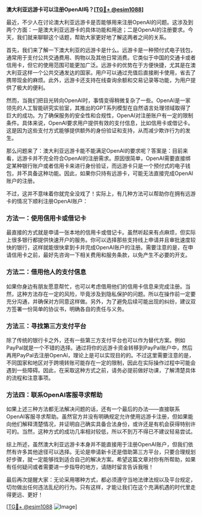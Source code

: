 **澳大利亚远游卡可以注册OpenAI吗？[[TG💪+ @esim1088](https://t.me/s/esim1088)]**

最近，不少人在讨论澳大利亚远游卡是否能够用来注册OpenAI的问题。这涉及到两个方面：一是澳大利亚远游卡的具体功能和用途；二是OpenAI的注册要求。今天，我们就来聊聊这个话题，帮助大家更好地了解这两者之间的关系。

首先，我们来了解一下澳大利亚的远游卡是什么。远游卡是一种预付式电子钱包，通常用于支付公共交通费用、购物以及其他日常消费。它类似于中国的交通卡或者信用卡，但它的使用范围可能更加广泛。远游卡的优势在于方便快捷，尤其是在澳大利亚这样一个公共交通发达的国家。用户可以通过充值后直接刷卡使用，省去了携带现金的麻烦。此外，远游卡还支持在线查询余额和交易记录等功能，为用户提供了极大的便利。

然而，当我们把目光转向OpenAI时，事情变得稍微复杂了一些。OpenAI是一家领先的人工智能研究实验室，其推出的GPT系列模型在自然语言处理领域取得了巨大的成功。为了确保服务的安全性和合规性，OpenAI对注册账户有一定的限制条件。具体来说，OpenAI要求用户提供有效的支付信息，比如信用卡或借记卡。这是因为这些支付方式能够提供额外的身份验证和支持，从而减少欺诈行为的发生。

那么问题来了：澳大利亚远游卡能不能满足OpenAI的要求呢？答案是：目前来看，远游卡并不完全符合OpenAI的注册需求。原因很简单，OpenAI需要直接绑定某种银行账户或者信用卡来进行身份验证，而远游卡只是一个预付式的电子钱包，并不具备这种功能。因此，如果你只持有远游卡，可能无法直接完成OpenAI账户的注册。

不过，这并不意味着你就完全没戏了！实际上，有几种方法可以帮助你在拥有远游卡的情况下顺利注册OpenAI账户：

### 方法一：使用信用卡或借记卡
最直接的方式就是申请一张本地的信用卡或借记卡。虽然听起来有点麻烦，但实际上很多银行都提供快速开户的服务。你可以选择那些支持线上申请并且审批速度较快的银行，这样就能很快拿到卡并完成OpenAI账户的注册。需要注意的是，在申请信用卡之前，最好先咨询一下相关费用和服务条款，以免产生不必要的开支。

### 方法二：借用他人的支付信息
如果你身边有朋友愿意帮忙，也可以考虑借用他们的信用卡信息来完成注册。当然，这种方法存在一定的风险，毕竟涉及到隐私保护的问题。所以在操作前一定要充分沟通，并确保对方同意这样做。另外，为了避免后续可能出现的纠纷，建议双方签署一份简单的协议书，明确各自的责任与义务。

### 方法三：寻找第三方支付平台
除了传统的银行卡之外，还有一些第三方支付平台也可以作为替代方案。例如PayPal就是一个不错的选择。通过将你的远游卡资金转移到PayPal账户中，然后再用PayPal去注册OpenAI，理论上是可以实现目的的。不过这里需要注意的是，不同国家和地区对于跨境转账可能存在一定的限制，因此在实际操作过程中可能会遇到一些障碍。因此，在采取这种方式之前，请务必提前做好功课，了解清楚具体的流程和注意事项。

### 方法四：联系OpenAI客服寻求帮助
如果上述三种方法都无法解决问题的话，还有一个最后的办法——直接联系OpenAI客服寻求帮助。虽然官方并没有明确规定允许使用远游卡注册，但如果能向他们解释清楚情况，并证明自己确实具备合法身份，或许还是有机会获得特别许可的。当然，这种方式的成功几率相对较低，所以不到万不得已不建议轻易尝试。

综上所述，虽然澳大利亚远游卡本身并不能直接用于注册OpenAI账户，但我们依然有许多其他途径可以选择。无论是申请新卡还是借助第三方平台，只要合理规划好步骤，就一定能够找到适合自己的解决方案。希望这篇文章对你有所帮助，如果有任何疑问或者需要进一步指导的地方，请随时留言告诉我哦！

最后再次提醒大家：无论采用哪种方式，都必须遵守当地法律法规以及平台规定，切勿做出任何违法乱纪的行为。只有这样，才能让我们在这个充满机遇的时代里走得更远、更好！

[[TG💪+ @esim1088](https://t.me/s/esim1088) ![Image](https://i.postimg.cc/4NQfJmqS/Snipaste-2025-05-13-00-14-12.png)]